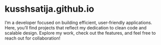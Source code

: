 # kusshsatija.github.io
I’m a developer focused on building efficient, user-friendly applications. Here, you’ll find projects that reflect my dedication to clean code and scalable design. Explore my work, check out the features, and feel free to reach out for collaboration!
